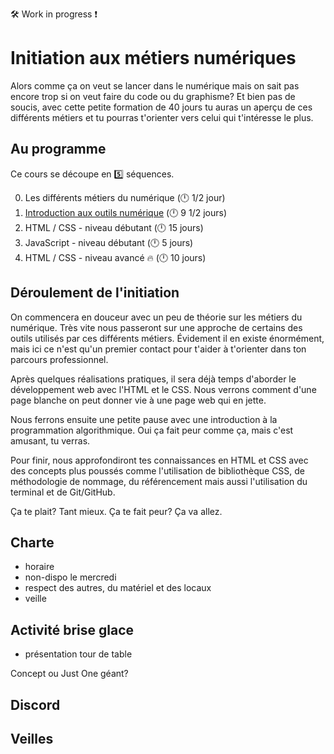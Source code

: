 :hammer_and_wrench: Work in progress :exclamation:

# Initiation aux métiers numériques

Alors comme ça on veut se lancer dans le numérique mais on sait pas encore trop si on veut faire du code ou du graphisme? Et bien pas de soucis, avec cette petite formation de 40 jours tu auras un aperçu de ces différents métiers et tu pourras t'orienter vers celui qui t'intéresse le plus.

## Au programme

Ce cours se découpe en :five: séquences.

0. Les différents métiers du numérique (:clock12: 1/2 jour)
1. [Introduction aux outils numérique](1-intro-outils-num/README.md) (:clock12: 9 1/2 jours)
2. HTML / CSS - niveau débutant (:clock12: 15 jours)
3. JavaScript - niveau débutant (:clock12: 5 jours)
4. HTML / CSS - niveau avancé :fire: (:clock12: 10 jours)

## Déroulement de l'initiation

On commencera en douceur avec un peu de théorie sur les métiers du numérique. Très vite nous passeront sur une approche de certains des outils utilisés par ces différents métiers. Évidement il en existe énormément, mais ici ce n'est qu'un premier contact pour t'aider à t'orienter dans ton parcours professionnel.

Après quelques réalisations pratiques, il sera déjà temps d'aborder le développement web avec l'HTML et le CSS. Nous verrons comment d'une page blanche on peut donner vie à une page web qui en jette.

Nous ferrons ensuite une petite pause avec une introduction à la programmation algorithmique. Oui ça fait peur comme ça, mais c'est amusant, tu verras.

Pour finir, nous approfondiront tes connaissances en HTML et CSS avec des concepts plus poussés comme l'utilisation de bibliothèque CSS, de méthodologie de nommage, du référencement mais aussi l'utilisation du terminal et de Git/GitHub.

Ça te plait? Tant mieux. Ça te fait peur? Ça va allez.

## Charte

- horaire
- non-dispo le mercredi
- respect des autres, du matériel et des locaux
- veille

## Activité brise glace

- présentation tour de table

Concept ou Just One géant?

## Discord

## Veilles